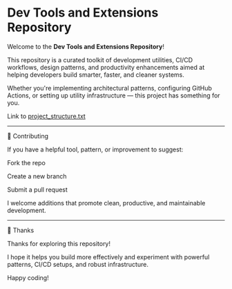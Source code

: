 # Dev Tools and Extensions Repository
Welcome to the **Dev Tools and Extensions Repository**! 

This repository is a curated toolkit of development utilities, CI/CD workflows, design patterns, and productivity enhancements aimed at helping developers build smarter, faster, and cleaner systems.

Whether you're implementing architectural patterns, configuring GitHub Actions, or setting up utility infrastructure — this project has something for you.

Link to [project_structure.txt](project_structure.txt)

---

🤝 Contributing

If you have a helpful tool, pattern, or improvement to suggest:

Fork the repo

Create a new branch

Submit a pull request

I welcome additions that promote clean, productive, and maintainable development.

---

🙏 Thanks

Thanks for exploring this repository!

I hope it helps you build more effectively and experiment with powerful patterns, CI/CD setups, and robust infrastructure.

Happy coding!

